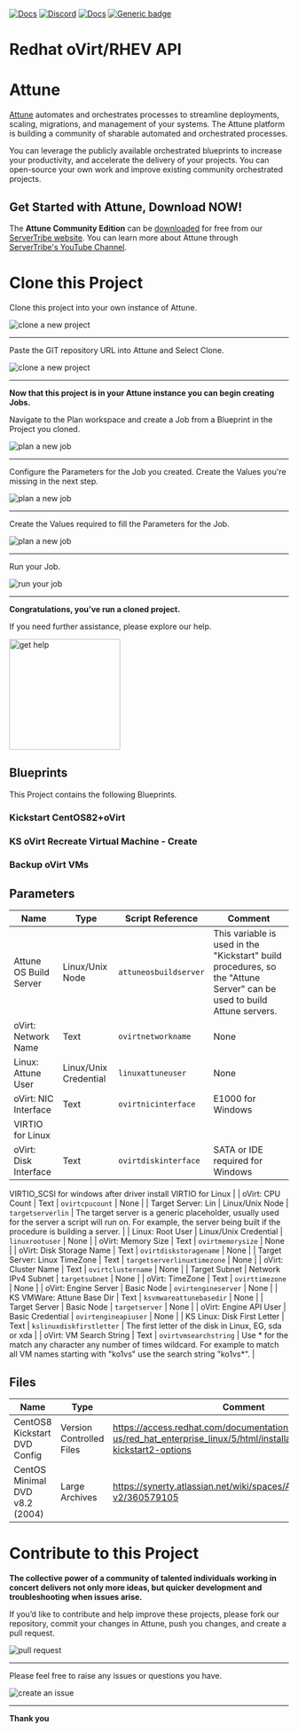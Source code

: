 



[![Docs](https://img.shields.io/badge/docs-latest-brightgreen.svg)](http://doc.servertribe.com)
[![Discord](https://img.shields.io/discord/844971127703994369)](http://discord.servertribe.com)
[![Docs](https://img.shields.io/badge/videos-watch-brightgreen.svg)](https://www.youtube.com/@servertribe)
[![Generic badge](https://img.shields.io/badge/download-latest-brightgreen.svg)](https://www.servertribe.com/community-edition/)

# Redhat oVirt/RHEV API






# Attune

[Attune](https://www.servertribe.com/)
automates and orchestrates processes to streamline deployments, scaling,
migrations, and management of your systems. The Attune platform is building a
community of sharable automated and orchestrated processes.

You can leverage the publicly available orchestrated blueprints to increase
your productivity, and accelerate the delivery of your projects. You can
open-source your own work and improve existing community orchestrated projects.

## Get Started with Attune, Download NOW!

The **Attune Community Edition** can be
[downloaded](https://www.servertribe.com/comunity-edition/)
for free from our
[ServerTribe website](https://www.servertribe.com/comunity-edition/).
You can learn more about Attune through
[ServerTribe's YouTube Channel](https://www.youtube.com/@servertribe).







# Clone this Project

Clone this project into your own instance of Attune.

<img src="https://www.servertribe.com/wp-content/uploads/2023/02/Attune-clone-new-project-01.png" alt="clone a new project"/>

---

Paste the GIT repository URL into Attune and Select Clone.

<img src="https://www.servertribe.com/wp-content/uploads/2023/02/Attune-clone-new-project-02.png" alt="clone a new project"/>

---

**Now that this project is in your Attune instance you can begin creating
Jobs.**

Navigate to the Plan workspace and create a Job from a Blueprint in the
Project you cloned.

<img src="https://www.servertribe.com/wp-content/uploads/2023/02/Attune-plan-new-job-11.png" alt="plan a new job"/>

---

Configure the Parameters for the Job you created. Create the Values you're
missing in the next step.

<img src="https://www.servertribe.com/wp-content/uploads/2023/02/Attune-plan-new-job-12.png" alt="plan a new job"/>

---

Create the Values required to fill the Parameters for the Job.

<img src="https://www.servertribe.com/wp-content/uploads/2023/02/Attune-plan-new-job-13-1.png" alt="plan a new job"/>

---

Run your Job.

<img src="https://www.servertribe.com/wp-content/uploads/2023/02/Attune-run-job-01.png" alt="run your job"/>

---

**Congratulations, you’ve run a cloned project.**

If you need further assistance, please explore our help.

<img width=200 src="https://www.servertribe.com/wp-content/uploads/2023/02/Attune-get-help-01.png" alt="get help"/>




## Blueprints

This Project contains the following Blueprints.



### Kickstart CentOS82+oVirt


### KS oVirt Recreate Virtual Machine - Create


### Backup oVirt VMs





## Parameters


| Name | Type | Script Reference | Comment |
| ---- | ---- | ---------------- | ------- |
| Attune OS Build Server | Linux/Unix Node | `attuneosbuildserver` | This variable is used in the "Kickstart" build procedures, so the "Attune Server" can be used to build Attune servers. |
| oVirt: Network Name | Text | `ovirtnetworkname` | None |
| Linux: Attune User | Linux/Unix Credential | `linuxattuneuser` | None |
| oVirt: NIC Interface | Text | `ovirtnicinterface` | E1000 for Windows
VIRTIO for Linux |
| oVirt: Disk Interface | Text | `ovirtdiskinterface` | SATA or IDE required for Windows
VIRTIO_SCSI for windows after driver install
VIRTIO for Linux |
| oVirt: CPU Count | Text | `ovirtcpucount` | None |
| Target Server: Lin | Linux/Unix Node | `targetserverlin` | The target server is a generic placeholder, usually used for the server a script will run on.
For example, the server being built if the procedure is building a server. |
| Linux: Root User | Linux/Unix Credential | `linuxrootuser` | None |
| oVirt: Memory Size | Text | `ovirtmemorysize` | None |
| oVirt: Disk Storage Name | Text | `ovirtdiskstoragename` | None |
| Target Server: Linux TimeZone | Text | `targetserverlinuxtimezone` | None |
| oVirt: Cluster Name | Text | `ovirtclustername` | None |
| Target Subnet | Network IPv4 Subnet | `targetsubnet` | None |
| oVirt: TimeZone | Text | `ovirttimezone` | None |
| oVirt: Engine Server | Basic Node | `ovirtengineserver` | None |
| KS VMWare: Attune Base Dir | Text | `ksvmwareattunebasedir` | None |
| Target Server | Basic Node | `targetserver` | None |
| oVirt: Engine API User | Basic Credential | `ovirtengineapiuser` | None |
| KS Linux: Disk First Letter | Text | `kslinuxdiskfirstletter` | The first letter of the disk in Linux, EG, sda or xda |
| oVirt: VM Search String | Text | `ovirtvmsearchstring` | Use * for the match any character any number of times wildcard.
For example to match all VM names starting with "ko1vs" use the search string "ko1vs*". |




## Files


| Name | Type | Comment |
| ---- | ---- | ------- |
| CentOS8 Kickstart DVD Config | Version Controlled Files | https://access.redhat.com/documentation/en-us/red_hat_enterprise_linux/5/html/installation_guide/s1-kickstart2-options |
| CentOS Minimal DVD v8.2 (2004) | Large Archives | https://synerty.atlassian.net/wiki/spaces/ATPONP/pages/edit-v2/360579105 |






# Contribute to this Project

**The collective power of a community of talented individuals working in
concert delivers not only more ideas, but quicker development and
troubleshooting when issues arise.**

If you’d like to contribute and help improve these projects, please fork our
repository, commit your changes in Attune, push you changes, and create a
pull request.

<img src="https://www.servertribe.com/wp-content/uploads/2023/02/Attune-pull-request-01.png" alt="pull request"/>

---

Please feel free to raise any issues or questions you have.

<img src="https://www.servertribe.com/wp-content/uploads/2023/02/Attune-get-help-02.png" alt="create an issue"/>


---

**Thank you**
